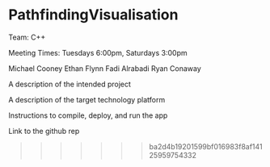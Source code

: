 # PathfindingVisualisation

Team: C++ 

Meeting Times: Tuesdays 6:00pm, Saturdays 3:00pm

Michael Cooney
Ethan Flynn
Fadi Alrabadi
Ryan Conaway

A description of the intended project

A description of the target technology platform

Instructions to compile, deploy, and run the app

Link to the github rep
>>>>>>> ba2d4b19201599bf016983f8af14125959754332

